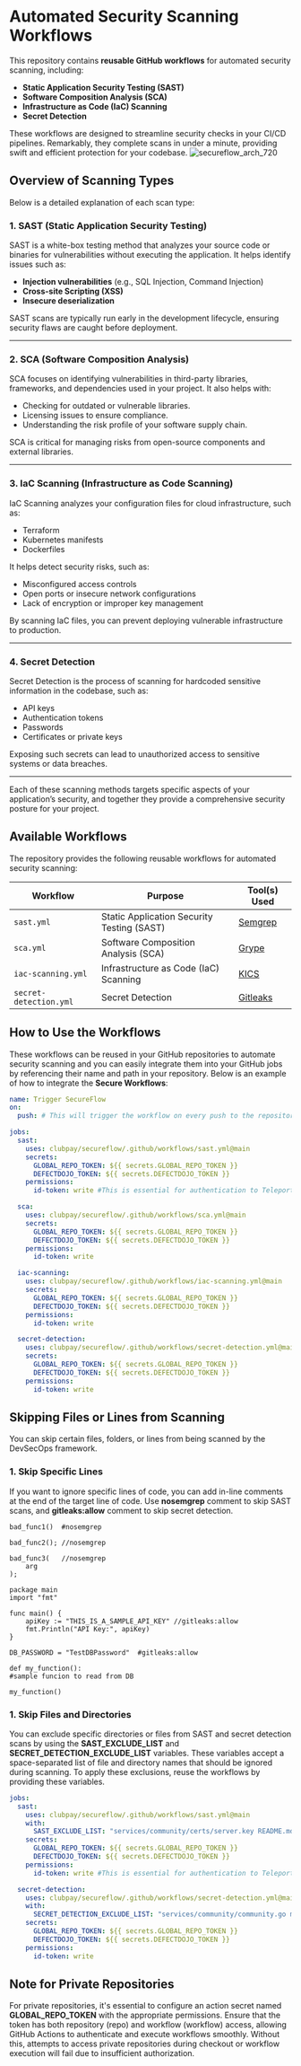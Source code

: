 # Automated Security Scanning Workflows

This repository contains **reusable GitHub workflows** for automated security scanning, including:

- **Static Application Security Testing (SAST)**  
- **Software Composition Analysis (SCA)**  
- **Infrastructure as Code (IaC) Scanning**  
- **Secret Detection**  

These workflows are designed to streamline security checks in your CI/CD pipelines. Remarkably, they complete scans in under a minute, providing swift and efficient protection for your codebase.
![secureflow_arch_720](https://github.com/user-attachments/assets/3e6152c0-4463-4b03-bbf8-43cc8deea490)

## Overview of Scanning Types

Below is a detailed explanation of each scan type:

### 1. **SAST (Static Application Security Testing)**

SAST is a white-box testing method that analyzes your source code or binaries for vulnerabilities without executing the application. It helps identify issues such as:

- **Injection vulnerabilities** (e.g., SQL Injection, Command Injection)
- **Cross-site Scripting (XSS)**
- **Insecure deserialization**

SAST scans are typically run early in the development lifecycle, ensuring security flaws are caught before deployment.

---

### 2. **SCA (Software Composition Analysis)**

SCA focuses on identifying vulnerabilities in third-party libraries, frameworks, and dependencies used in your project. It also helps with:

- Checking for outdated or vulnerable libraries.
- Licensing issues to ensure compliance.
- Understanding the risk profile of your software supply chain.

SCA is critical for managing risks from open-source components and external libraries.  

---

### 3. **IaC Scanning (Infrastructure as Code Scanning)**

IaC Scanning analyzes your configuration files for cloud infrastructure, such as:

- Terraform
- Kubernetes manifests
- Dockerfiles

It helps detect security risks, such as:

- Misconfigured access controls
- Open ports or insecure network configurations
- Lack of encryption or improper key management

By scanning IaC files, you can prevent deploying vulnerable infrastructure to production.  

---

### 4. **Secret Detection**

Secret Detection is the process of scanning for hardcoded sensitive information in the codebase, such as:

- API keys
- Authentication tokens
- Passwords
- Certificates or private keys

Exposing such secrets can lead to unauthorized access to sensitive systems or data breaches.  

---

Each of these scanning methods targets specific aspects of your application’s security, and together they provide a comprehensive security posture for your project.


## Available Workflows

The repository provides the following reusable workflows for automated security scanning:

| **Workflow**       | **Purpose**                        | **Tool(s) Used**       |
|---------------------|------------------------------------|------------------------|
| `sast.yml`          | Static Application Security Testing (SAST) | [Semgrep](https://github.com/semgrep/semgrep) |
| `sca.yml`           | Software Composition Analysis (SCA)       | [Grype](https://github.com/anchore/grype) |
| `iac-scanning.yml`           | Infrastructure as Code (IaC) Scanning    | [KICS](https://github.com/Checkmarx/kics) |
| `secret-detection.yml`       | Secret Detection                   | [Gitleaks](https://github.com/gitleaks/gitleaks) |

## How to Use the Workflows

These workflows can be reused in your GitHub repositories to automate security scanning and you can easily integrate them into your GitHub jobs by referencing their name and path in your repository. Below is an example of how to integrate the **Secure Workflows**:

```yaml
name: Trigger SecureFlow
on:
  push: # This will trigger the workflow on every push to the repository

jobs:
  sast:
    uses: clubpay/secureflow/.github/workflows/sast.yml@main
    secrets:
      GLOBAL_REPO_TOKEN: ${{ secrets.GLOBAL_REPO_TOKEN }}
      DEFECTDOJO_TOKEN: ${{ secrets.DEFECTDOJO_TOKEN }}
    permissions:
      id-token: write #This is essential for authentication to Teleport

  sca:
    uses: clubpay/secureflow/.github/workflows/sca.yml@main
    secrets:
      GLOBAL_REPO_TOKEN: ${{ secrets.GLOBAL_REPO_TOKEN }}
      DEFECTDOJO_TOKEN: ${{ secrets.DEFECTDOJO_TOKEN }}
    permissions:
      id-token: write

  iac-scanning:
    uses: clubpay/secureflow/.github/workflows/iac-scanning.yml@main
    secrets:
      GLOBAL_REPO_TOKEN: ${{ secrets.GLOBAL_REPO_TOKEN }}
      DEFECTDOJO_TOKEN: ${{ secrets.DEFECTDOJO_TOKEN }}
    permissions:
      id-token: write

  secret-detection:
    uses: clubpay/secureflow/.github/workflows/secret-detection.yml@main
    secrets:
      GLOBAL_REPO_TOKEN: ${{ secrets.GLOBAL_REPO_TOKEN }}
      DEFECTDOJO_TOKEN: ${{ secrets.DEFECTDOJO_TOKEN }}
    permissions:
      id-token: write

```
## Skipping Files or Lines from Scanning

You can skip certain files, folders, or lines from being scanned by the DevSecOps framework.

### 1. Skip Specific Lines

If you want to ignore specific lines of code, you can add in-line comments at the end of the target line of code. Use **nosemgrep** comment to skip SAST scans, and **gitleaks:allow** comment to skip secret detection.

```code
bad_func1()  #nosemgrep

bad_func2(); //nosemgrep

bad_func3(   //nosemgrep
    arg
);
```
```code
package main
import "fmt"

func main() {
    apiKey := "THIS_IS_A_SAMPLE_API_KEY" //gitleaks:allow 
    fmt.Println("API Key:", apiKey)
}
```
```code
DB_PASSWORD = "TestDBPassword"  #gitleaks:allow

def my_function():
#sample funcion to read from DB

my_function()
```
### 1. Skip Files and Directories

You can exclude specific directories or files from SAST and secret detection scans by using the **SAST_EXCLUDE_LIST** and **SECRET_DETECTION_EXCLUDE_LIST** variables. These variables accept a space-separated list of file and directory names that should be ignored during scanning. To apply these exclusions, reuse the workflows by providing these variables.
```yaml
jobs:
  sast:
    uses: clubpay/secureflow/.github/workflows/sast.yml@main
    with:
      SAST_EXCLUDE_LIST: "services/community/certs/server.key README.md MyAwsomeDirectory staging.env"
    secrets:
      GLOBAL_REPO_TOKEN: ${{ secrets.GLOBAL_REPO_TOKEN }}
      DEFECTDOJO_TOKEN: ${{ secrets.DEFECTDOJO_TOKEN }}
    permissions:
      id-token: write #This is essential for authentication to Teleport

  secret-detection:
    uses: clubpay/secureflow/.github/workflows/secret-detection.yml@main
    with:
      SECRET_DETECTION_EXCLUDE_LIST: "services/community/community.go mock.go README.md MyAwsomeDirectory"
    secrets:
      GLOBAL_REPO_TOKEN: ${{ secrets.GLOBAL_REPO_TOKEN }}
      DEFECTDOJO_TOKEN: ${{ secrets.DEFECTDOJO_TOKEN }}
    permissions:
      id-token: write
```
## Note for Private Repositories
For private repositories, it's essential to configure an action secret named **GLOBAL_REPO_TOKEN** with the appropriate permissions. Ensure that the token has both repository (repo) and workflow (workflow) access, allowing GitHub Actions to authenticate and execute workflows smoothly. Without this, attempts to access private repositories during checkout or workflow execution will fail due to insufficient authorization.
